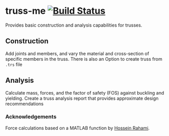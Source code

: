 # truss-me [![Build Status](https://travis-ci.org/cmccomb/truss-me.svg?branch=master)](https://travis-ci.org/cmccomb/truss-me)

Provides basic construction and analysis capabilities for trusses.

## Construction
Add joints and members, and vary the material and cross-section of specific members in the truss. There is also an Option to create truss from <code>.trs</code> file

## Analysis
Calculate mass, forces, and the factor of safety (FOS) against buckling and yielding. Create a truss analysis report that provides approximate design recommendations

### Acknowledgements
Force calculations based on a MATLAB function by [Hossein Rahami](http://www.mathworks.com/matlabcentral/fileexchange/authors/27559).
